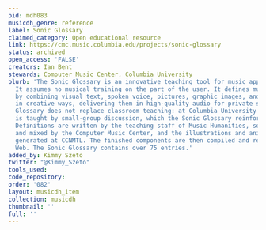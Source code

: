 ```yaml
---
pid: mdh083
musicdh_genre: reference
label: Sonic Glossary
claimed_category: Open educational resource
link: https://cmc.music.columbia.edu/projects/sonic-glossary
status: archived
open_access: 'FALSE'
creators: Ian Bent
stewards: Computer Music Center, Columbia University
blurb: 'The Sonic Glossary is an innovative teaching tool for music appreciation.
  It assumes no musical training on the part of the user. It defines musical terms
  by combining visual text, spoken voice, pictures, graphic images, and musical sound
  in creative ways, delivering them in high-quality audio for private study. The Sonic
  Glossary does not replace classroom teaching: at Columbia University Music Humanities
  is taught by small-group discussion, which the Sonic Glossary reinforces and amplifies.
  Definitions are written by the teaching staff of Music Humanities, sound is recorded
  and mixed by the Computer Music Center, and the illustrations and animations are
  generated at CCNMTL. The finished components are then compiled and released on the
  Web. The Sonic Glossary contains over 75 entries.'
added_by: Kimmy Szeto
twitter: "@Kimmy_Szeto"
tools_used: 
code_repository: 
order: '082'
layout: musicdh_item
collection: musicdh
thumbnail: ''
full: ''
---
```

